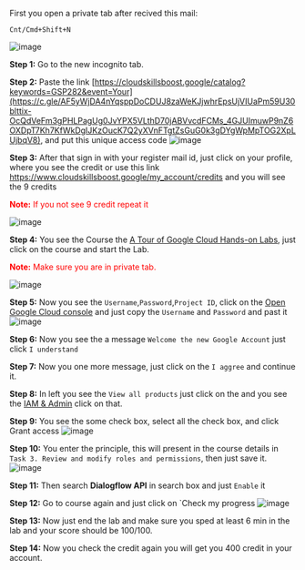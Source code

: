 
First you open a private tab after recived this mail:
```
Cnt/Cmd+Shift+N
```
![image](assets/1.png)

**Step 1:** Go to the new incognito tab.

**Step 2:** Paste the link [https://cloudskillsboost.google/catalog?keywords=GSP282&event=Your](https://c.gle/AF5yWjDA4nYqsppDoCDUJ8zaWeKJjwhrEpsUjVIUaPm59U30blttix-OcQdVeFm3gPHLPagUg0JvYPX5VLthD70jABVvcdFCMs_4GJUImuwP9nZ6OXDpT7Kh7KfWkDgIJKzOucK7Q2yXVnFTgtZsGuG0k3gDYgWpMpTOG2XpLUjbqV8), and put this unique access code
![image](assets/2.png)

**Step 3:** After that sign in with your register mail id, just click on your profile, where you see the credit or use this link https://www.cloudskillsboost.google/my_account/credits and you will see the 9 credits 
<p style="color:red"><b>Note:</b> If you not see 9 credit repeat it</p>

![image](assets/3.png)

**Step 4:** You see the Course the [A Tour of Google Cloud Hands-on Labs](https://www.cloudskillsboost.google/focuses/2794?catalog_rank=%7B%22rank%22%3A1%2C%22num_filters%22%3A0%2C%22has_search%22%3Atrue%7D&parent=catalog&search_id=56263099), just click on the course and start the Lab.
<p style="color:red"><b>Note:</b> Make sure you are in private tab.</p>

![image](assets/4.png)

**Step 5:** Now you see the `Username`,`Password`,`Project ID`, click on the [Open Google Cloud console](https://accounts.google.com/AddSession?service=accountsettings&sarp=1&continue=https%3A%2F%2Fconsole.cloud.google.com%2Fhome%2Fdashboard%3Fproject%3Dqwiklabs-gcp-02-59a65ed8e892#Email=) and just copy the `Username` and `Password` and past it
![image](assets/5.png)

**Step 6:** Now you see the a message `Welcome the new Google Account` just click `I understand`

**Step 7:** Now you one more message, just click on the `I aggree` and continue it.

**Step 8:** In left you see the `View all products` just click on the and you see the [IAM & Admin](https://console.cloud.google.com/iam-admin?authuser=1&project=qwiklabs-gcp-02-59a65ed8e892) click on that.

**Step 9:** You see the some check box, select all the check box, and click Grant access
![image](assets/6.png)

**Step 10:** You enter the principle, this will present in the course details in `Task 3. Review and modify roles and permissions`, then just save it.
![image](assets/7.png)

**Step 11:** Then search **Dialogflow API** in search box and just `Enable` it

**Step 12:** Go to course again and just click on `Check my progress
![image](assets/8.png)

**Step 13:** Now just end the lab and make sure you sped at least 6 min in the lab and your score should be 100/100.

**Step 14:** Now you check the credit again you will get you 400 credit in your account.
